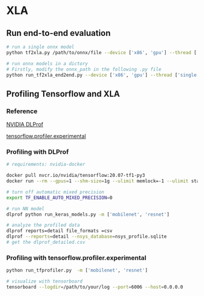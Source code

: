 # XLA

## Run end-to-end evaluation

```bash
# run a single onnx model
python tf2xla.py /path/to/onnx/file --device ['x86', 'gpu'] --thread ['single', 'multiple']

# run onnx models in a dictory
# Firstly, modify the onnx_path in the following .py file
python run_tf2xla_end2end.py --device ['x86', 'gpu'] --thread ['single', 'multiple']
```

## Profiling Tensorflow and XLA

### Reference

[NVIDIA DLProf]({https://docs.nvidia.com/deeplearning/frameworks/dlprof-user-guide/)

[tensorflow.profiler.experimental](https://www.tensorflow.org/api_docs/python/tf/profiler/experimental)

### Profiling with DLProf
```bash
# requirements: nvidia-docker

docker pull nvcr.io/nvidia/tensorflow:20.07-tf1-py3
docker run --rm --gpus=1 --shm-size=1g --ulimit memlock=-1 --ulimit stack=67108864 -it -p6006:6006 -v/path/to/local/dir:/path/to/mapped/dir nvcr.io/nvidia/tensorflow:20.07-tf1-py3

# turn off automatic mixed precision
export TF_ENABLE_AUTO_MIXED_PRECISION=0

# run NN model
dlprof python run_keras_models.py -m ['mobilenet', 'resnet']

# analyze the profiled data 
dlprof reports=detail file_formats =csv
dlprof --reports=detail --nsys_database=nsys_profile.sqlite
# get the dlprof_detailed.csv
```

### Profiling with tensorflow.profiler.experimental
```bash
python run_tfprofiler.py  -m ['mobilenet', 'resnet']

# visualize with tensorboard
tensorboard --logdir=/path/to/your/log --port=6006 --host=0.0.0.0
```
